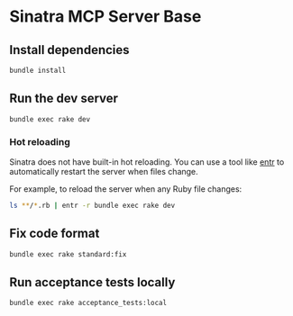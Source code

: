 # Sinatra MCP Server Base

## Install dependencies

```sh
bundle install
```

## Run the dev server

```sh
bundle exec rake dev
```

### Hot reloading

Sinatra does not have built-in hot reloading. You can use a tool like [entr](https://github.com/eradman/entr) to automatically restart the server when files change.

For example, to reload the server when any Ruby file changes:

```sh
ls **/*.rb | entr -r bundle exec rake dev
```

## Fix code format

```sh
bundle exec rake standard:fix
```

## Run acceptance tests locally

```sh
bundle exec rake acceptance_tests:local
```
